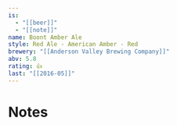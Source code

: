 ```yaml
---
is:
  - "[[beer]]"
  - "[[note]]"
name: Boont Amber Ale
style: Red Ale - American Amber - Red
brewery: "[[Anderson Valley Brewing Company]]"
abv: 5.8
rating: 👍
last: "[[2016-05]]"
---
```

# Notes


